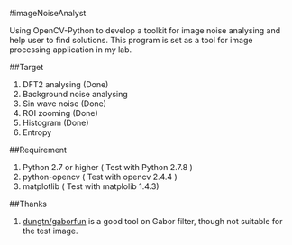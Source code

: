 #imageNoiseAnalyst

Using OpenCV-Python to develop a toolkit for image noise analysing and help user to find solutions. This program is set as a tool for image processing application in my lab.

##Target
1. DFT2 analysing (Done)
2. Background noise analysing
3. Sin wave noise (Done)
4. ROI zooming (Done)
5. Histogram (Done)
6. Entropy 

##Requirement
1. Python 2.7 or higher ( Test with Python 2.7.8 )
2. python-opencv ( Test with opencv 2.4.4 )
3. matplotlib ( Test with matplolib 1.4.3)

##Thanks
1. [dungtn/gaborfun](https://github.com/dungtn/gaborfun) is a good tool on Gabor filter, though not suitable for the test image.
